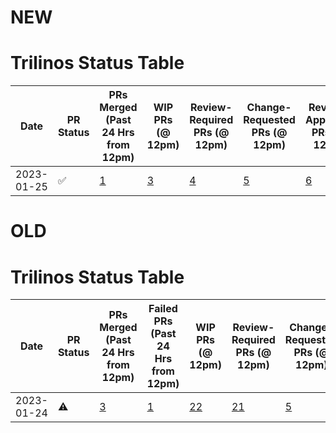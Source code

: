 # NEW
# Trilinos Status Table
|   Date   |    PR Status     |                                                        PRs Merged (Past 24 Hrs from 12pm)                                                        |                                             WIP PRs (@ 12pm)                                              |                                                Review-Required PRs (@ 12pm)                                                 |                                                     Change-Requested PRs (@ 12pm)                                                     |                                                          Review-Approved PRs (@ 12pm)                                                          |            Total Open PRs (@ 12pm)            |    MM Status     |                                                      Master Merges (Past 24 hrs from 12pm)                                                       |                                Jira Ticket #                                 |
|----------|------------------|--------------------------------------------------------------------------------------------------------------------------------------------------|-----------------------------------------------------------------------------------------------------------|-----------------------------------------------------------------------------------------------------------------------------|---------------------------------------------------------------------------------------------------------------------------------------|------------------------------------------------------------------------------------------------------------------------------------------------|-----------------------------------------------|------------------|--------------------------------------------------------------------------------------------------------------------------------------------------|------------------------------------------------------------------------------|
|2023-01-25|:white_check_mark:|[1](https://github.com/trilinos/Trilinos/pulls?q=is%3Apr+merged%3A2023-01-24T12%3A00%3A00-07%3A00..2023-01-25T12%3A00%3A00-07%3A00+base%3Adevelop)|[3](https://github.com/trilinos/Trilinos/pulls?q=+is%3Apr+is%3Aopen+base%3Adevelop+label%3A%22AT%3A+WIP%22)|[4](https://github.com/trilinos/Trilinos/pulls?q=is%3Apr+is%3Aopen+base%3Adevelop+review%3Arequired+-label%3A%22AT%3A+WIP%22)|[5](https://github.com/trilinos/Trilinos/pulls?q=+is%3Apr+is%3Aopen+base%3Adevelop+review%3Achanges-requested+-label%3A%22AT%3A+WIP%22)|[6](https://github.com/trilinos/Trilinos/pulls?q=+is%3Apr+is%3Aopen+base%3Adevelop+review%3Aapproved+-status%3Afailure+-label%3A%22AT%3A+WIP%22)|[8](https://github.com/trilinos/Trilinos/pulls)|:white_check_mark:|[9](https://github.com/trilinos/Trilinos/pulls?q=is%3Apr+merged%3A2023-01-20T12%3A00%3A00-07%3A00..2023-01-25T12%3A00%3A00-07%3A00+base%3Amaster+)|[TrilFrame-10](https://sems-atlassian-son.sandia.gov/jira/browse/TRILFRAME-10)|







# OLD

# Trilinos Status Table
|   Date   |PR Status|                                                        PRs Merged (Past 24 Hrs from 12pm)                                                        |                                                                 Failed PRs (Past 24 Hrs from 12pm)                                                                  |                                              WIP PRs (@ 12pm)                                              |                                                 Review-Required PRs (@ 12pm)                                                 |                                                     Change-Requested PRs (@ 12pm)                                                     |                                                          Review-Approved PRs (@ 12pm)                                                          |                                                              Failed PRs (@ 12pm)                                                              |Total Open PRs (@ 12pm)|    MM Status     |                                                        Number of Successful Master Merges                                                        |                                 Jira Ticket #                                  |
|----------|---------|--------------------------------------------------------------------------------------------------------------------------------------------------|---------------------------------------------------------------------------------------------------------------------------------------------------------------------|------------------------------------------------------------------------------------------------------------|------------------------------------------------------------------------------------------------------------------------------|---------------------------------------------------------------------------------------------------------------------------------------|------------------------------------------------------------------------------------------------------------------------------------------------|-----------------------------------------------------------------------------------------------------------------------------------------------|----------------------:|------------------|--------------------------------------------------------------------------------------------------------------------------------------------------|--------------------------------------------------------------------------------|
|2023-01-24|:warning:|[3](https://github.com/trilinos/Trilinos/pulls?q=is%3Apr+merged%3A2023-01-23T12%3A00%3A00-07%3A00..2023-01-24T12%3A00%3A00-07%3A00+base%3Adevelop)|[1](https://github.com/trilinos/Trilinos/pulls?q=is%3Apr+updated%3A2023-01-23T12%3A00%3A00-07%3A00..2023-01-24T12%3A00%3A00-07%3A00+base%3Adevelop+status%3Afailure+)|[22](https://github.com/trilinos/Trilinos/pulls?q=+is%3Apr+is%3Aopen+base%3Adevelop+label%3A%22AT%3A+WIP%22)|[21](https://github.com/trilinos/Trilinos/pulls?q=is%3Apr+is%3Aopen+base%3Adevelop+review%3Arequired+-label%3A%22AT%3A+WIP%22)|[5](https://github.com/trilinos/Trilinos/pulls?q=+is%3Apr+is%3Aopen+base%3Adevelop+review%3Achanges-requested+-label%3A%22AT%3A+WIP%22)|[5](https://github.com/trilinos/Trilinos/pulls?q=+is%3Apr+is%3Aopen+base%3Adevelop+review%3Aapproved+-status%3Afailure+-label%3A%22AT%3A+WIP%22)|[3](https://github.com/trilinos/Trilinos/pulls?q=is%3Apr+is%3Aopen+base%3Adevelop+review%3Aapproved+status%3Afailure+-label%3A%22AT%3A+WIP%22)|                     58|:white_check_mark:|[1](https://github.com/trilinos/Trilinos/pulls?q=is%3Apr+merged%3A2023-01-20T12%3A00%3A00-07%3A00..2023-01-24T12%3A00%3A00-07%3A00+base%3Amaster+)|[TrilFrame-504](https://sems-atlassian-son.sandia.gov/jira/browse/TRILFRAME-504)|